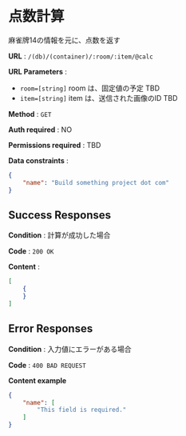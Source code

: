 # 点数計算

麻雀牌14の情報を元に、点数を返す

**URL** : `/(db)/(container)/:room/:item/@calc`

**URL Parameters** : 

* `room=[string]` room は、固定値の予定 TBD
* `item=[string]` item は、送信された画像のID TBD


**Method** : `GET`

**Auth required** : NO

**Permissions required** : TBD

**Data constraints** : 

```json
{
    "name": "Build something project dot com"
}
```

## Success Responses

**Condition** : 計算が成功した場合

**Code** : `200 OK`

**Content** : 

```json
[
    {
    }
]
```

## Error Responses

**Condition** : 入力値にエラーがある場合

**Code** : `400 BAD REQUEST`

**Content example**

```json
{
    "name": [
        "This field is required."
    ]
}
```
